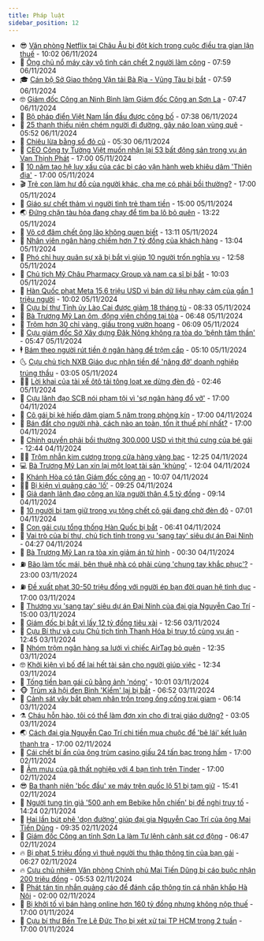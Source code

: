 ```yaml
---
title: Pháp luật
sidebar_position: 12
---
```


<!-- vnexpress-phap-luat:START -->
- 😎 [Văn phòng Netflix tại Châu Âu bị đột kích trong cuộc điều tra gian lận thuế](https://vnexpress.net/van-phong-netflix-tai-chau-au-bi-dot-kich-trong-cuoc-dieu-tra-gian-lan-thue-4812933.html) - 10:02 06/11/2024
- 🥰 [Ông chủ nổ máy cày vô tình cán chết 2 người làm công](https://vnexpress.net/ong-chu-no-may-cay-vo-tinh-can-chet-2-nguoi-lam-cong-4812820.html) - 07:59 06/11/2024
- 🎓 [Cán bộ Sở Giao thông Vận tải Bà Rịa - Vũng Tàu bị bắt](https://vnexpress.net/chuyen-an-dat-dai-ba-ria-vung-tau-4812852.html) - 07:59 06/11/2024
- 🤓 [Giám đốc Công an Ninh Bình làm Giám đốc Công an Sơn La](https://vnexpress.net/giam-doc-cong-an-ninh-binh-lam-giam-doc-cong-an-son-la-4812854.html) - 07:47 06/11/2024
- 🎊 [Bộ pháp điển Việt Nam lần đầu được công bố](https://vnexpress.net/bo-phap-dien-viet-nam-lan-dau-ra-mat-4812811.html) - 07:38 06/11/2024
- 🙉 [25 thanh thiếu niên chém người đi đường, gây náo loạn vùng quê](https://vnexpress.net/25-thanh-thieu-nien-chem-nguoi-di-duong-gay-nao-loan-vung-que-4812775.html) - 05:52 06/11/2024
- 🤡 [Chiêu lừa bằng sổ đỏ cũ](https://vnexpress.net/chieu-lua-bang-so-do-cu-4812744.html) - 05:30 06/11/2024
- 🗽 [CEO Công ty Tường Việt muốn nhận lại 53 bất động sản trong vụ án Vạn Thịnh Phát](https://vnexpress.net/ceo-cong-ty-tuong-viet-muon-nhan-lai-53-bat-dong-san-trong-vu-an-van-thinh-phat-4812540.html) - 17:00 05/11/2024
- 🌋 [10 năm tạo hệ lụy xấu của các bị cáo vận hành web khiêu dâm &#39;Thiên địa&#39;](https://vnexpress.net/10-nam-tao-he-luy-xau-cua-cac-bi-cao-van-hanh-web-khieu-dam-thien-dia-4812319.html) - 17:00 05/11/2024
- 🎬 [Trẻ con làm hư đồ của người khác, cha mẹ có phải bồi thường?](https://vnexpress.net/tre-con-lam-hu-do-cua-nguoi-khac-cha-me-co-phai-boi-thuong-4812181.html) - 17:00 05/11/2024
- 💯 [Giáo sư chết thảm vì người tình trẻ tham tiền](https://vnexpress.net/giao-su-chet-tham-vi-tinh-tre-tham-tien-4812513.html) - 15:00 05/11/2024
- 🌏 [Đứng chặn tàu hỏa đang chạy để tìm ba lô bỏ quên](https://vnexpress.net/dung-chan-tau-hoa-dang-chay-de-tim-balo-bo-quen-4812491.html) - 13:22 05/11/2024
- 🌊 [Vô cớ đâm chết ông lão không quen biết](https://vnexpress.net/vo-co-dam-chet-ong-lao-khong-quen-biet-4812529.html) - 13:11 05/11/2024
- 💂 [Nhân viên ngân hàng chiếm hơn 7 tỷ đồng của khách hàng](https://vnexpress.net/nhan-vien-ngan-hang-chiem-hon-7-ty-dong-cua-nhieu-khach-hang-4812508.html) - 13:04 05/11/2024
- 🎡 [Phó chỉ huy quân sự xã bị bắt vì giúp 10 người trốn nghĩa vụ](https://vnexpress.net/pho-chi-huy-quan-su-xa-bi-bat-vi-giup-10-nguoi-tron-nghia-vu-4812534.html) - 12:58 05/11/2024
- 🫶 [Chủ tịch Mỹ Châu Pharmacy Group và nam ca sĩ bị bắt](https://vnexpress.net/chu-tich-my-chau-pharmacy-group-va-nam-ca-si-bi-bat-4812486.html) - 10:03 05/11/2024
- 🐲 [Hàn Quốc phạt Meta 15,6 triệu USD vì bán dữ liệu nhạy cảm của gần 1 triệu người](https://vnexpress.net/han-quoc-phat-meta-15-6-trieu-usd-vi-ban-du-lieu-nhay-cam-cua-gan-1-trieu-nguoi-4812470.html) - 10:02 05/11/2024
- 🚀 [Cựu bí thư Tỉnh ủy Lào Cai được giảm 18 tháng tù](https://vnexpress.net/cuu-bi-thu-tinh-uy-lao-cai-duoc-giam-18-thang-tu-4812415.html) - 08:33 05/11/2024
- 🎊 [Bà Trương Mỹ Lan ôm, động viên chồng tại tòa](https://vnexpress.net/ba-truong-my-lan-om-dong-vien-chong-tai-toa-4812357.html) - 06:48 05/11/2024
- 🤗 [Trộm hơn 30 chỉ vàng, giấu trong vườn hoang](https://vnexpress.net/trom-hon-30-chi-vang-giau-trong-vuon-hoang-4812368.html) - 06:09 05/11/2024
- 🗽 [Cựu giám đốc Sở Xây dựng Đăk Nông không ra tòa do &#39;bệnh tâm thần&#39;](https://vnexpress.net/cuu-giam-doc-so-xay-dung-dak-nong-khong-ra-toa-do-benh-tam-than-4812339.html) - 05:47 05/11/2024
- 🕴 [Bám theo người rút tiền ở ngân hàng để trộm cắp](https://vnexpress.net/bam-theo-nguoi-rut-tien-o-ngan-hang-de-trom-cap-4812309.html) - 05:10 05/11/2024
- 🌜 [Cựu chủ tịch NXB Giáo dục nhận tiền để &#39;nâng đỡ&#39; doanh nghiệp trúng thầu](https://vnexpress.net/cuu-chu-tich-nxb-giao-duc-nhan-tien-de-nang-do-doanh-nghiep-trung-thau-4812228.html) - 03:05 05/11/2024
- 🧑‍🏫 [Lời khai của tài xế ôtô tải tông loạt xe dừng đèn đỏ](https://vnexpress.net/loi-khai-cua-tai-xe-oto-tai-tong-loat-xe-dung-den-do-4812216.html) - 02:46 05/11/2024
- 🦩 [Cựu lãnh đạo SCB nói phạm tội vì &#39;sợ ngân hàng đổ vỡ&#39;](https://vnexpress.net/cuu-lanh-dao-scb-noi-pham-toi-vi-so-ngan-hang-do-vo-4812111.html) - 17:00 04/11/2024
- 💼 [Cô gái bị kẻ hiếp dâm giam 5 năm trong phòng kín](https://vnexpress.net/5-nam-bi-ke-hiep-dam-giam-cam-trong-phong-kin-4812090.html) - 17:00 04/11/2024
- 💫 [Bán đất cho người nhà, cách nào an toàn, tốn ít thuế phí nhất?](https://vnexpress.net/ban-dat-cho-nguoi-nha-cach-nao-an-toan-ton-it-thue-phi-nhat-4811867.html) - 17:00 04/11/2024
- 🦅 [Chính quyền phải bồi thường 300.000 USD vì thịt thú cưng của bé gái](https://vnexpress.net/chinh-quyen-phai-boi-thuong-300-000-usd-vi-thit-thu-cung-cua-be-gai-4812017.html) - 12:44 04/11/2024
- 🧑‍💻 [Trộm nhẫn kim cương trong cửa hàng vàng bạc](https://vnexpress.net/trom-nhan-kim-cuong-trong-cua-hang-vang-bac-4812085.html) - 12:25 04/11/2024
- 💻 [Bà Trương Mỹ Lan xin lại một loạt tài sản &#39;khủng&#39;](https://vnexpress.net/ba-truong-my-lan-xin-lai-mot-loat-tai-san-khung-4812063.html) - 12:04 04/11/2024
- 🤠 [Khánh Hòa có tân Giám đốc công an](https://vnexpress.net/khanh-hoa-co-tan-giam-doc-cong-an-4812038.html) - 10:07 04/11/2024
- 🧑‍🏫 [Bị kiện vì quảng cáo &#39;lố&#39;](https://vnexpress.net/bi-kien-vi-quang-cao-lo-4811979.html) - 09:25 04/11/2024
- 🌈 [Giả danh lãnh đạo công an lừa người thân 4,5 tỷ đồng](https://vnexpress.net/gia-danh-lanh-dao-cong-an-lua-nguoi-than-4-5-ty-dong-4812003.html) - 09:14 04/11/2024
- 🌮 [10 người bị tạm giữ trong vụ tông chết cô gái đang chờ đèn đỏ](https://vnexpress.net/10-nguoi-bi-tam-giu-trong-vu-tong-chet-co-gai-dang-cho-den-do-4811908.html) - 07:01 04/11/2024
- 🐲 [Con gái cựu tổng thống Hàn Quốc bị bắt](https://vnexpress.net/con-gai-cuu-tong-thong-han-quoc-bi-bat-4811905.html) - 06:41 04/11/2024
- 🧰 [Vai trò của bí thư, chủ tịch tỉnh trong vụ &#39;sang tay&#39; siêu dự án Đại Ninh](https://vnexpress.net/vai-tro-cua-bi-thu-chu-tich-tinh-trong-vu-sang-tay-sieu-du-an-dai-ninh-4811708.html) - 04:27 04/11/2024
- 💄 [Bà Trương Mỹ Lan ra tòa xin giảm án tử hình](https://vnexpress.net/ba-truong-my-lan-ra-toa-xin-giam-an-tu-hinh-4811646.html) - 00:30 04/11/2024
- ⛽️ [Bão làm tốc mái, bên thuê nhà có phải cùng &#39;chung tay khắc phục&#39;?](https://vnexpress.net/bao-lam-toc-mai-ben-thue-nha-co-phai-cung-chung-tay-khac-phuc-4810978.html) - 23:00 03/11/2024
- ⛽️ [Đề xuất phạt 30-50 triệu đồng với người ép bạn đời quan hệ tình dục](https://vnexpress.net/de-xuat-phat-30-50-trieu-dong-voi-nguoi-ep-ban-doi-quan-he-tinh-duc-4811669.html) - 17:00 03/11/2024
- 💂 [Thương vụ &#39;sang tay&#39; siêu dự án Đại Ninh của đại gia Nguyễn Cao Trí](https://vnexpress.net/thuong-vu-sang-tay-sieu-du-an-dai-ninh-cua-dai-gia-nguyen-cao-tri-4811659.html) - 15:00 03/11/2024
- 🤔 [Giám đốc bị bắt vì lấy 12 tỷ đồng tiêu xài](https://vnexpress.net/giam-doc-bi-bat-vi-lay-12-ty-dong-tieu-xai-4811641.html) - 12:56 03/11/2024
- 🧐 [Cựu Bí thư và cựu Chủ tịch tỉnh Thanh Hóa bị truy tố cùng vụ án](https://vnexpress.net/cuu-bi-thu-va-cuu-chu-tich-tinh-thanh-hoa-bi-truy-to-cung-vu-an-4811642.html) - 12:45 03/11/2024
- 🎃 [Nhóm trộm ngân hàng sa lưới vì chiếc AirTag bỏ quên](https://vnexpress.net/nhom-trom-ngan-hang-sa-luoi-vi-chiec-airtag-bo-quen-4811637.html) - 12:35 03/11/2024
- 🤓 [Khởi kiện vì bố để lại hết tài sản cho người giúp việc](https://vnexpress.net/kien-vi-bo-de-lai-het-tai-san-cho-giup-viec-4811633.html) - 12:34 03/11/2024
- 💃 [Tống tiền bạn gái cũ bằng ảnh &#39;nóng&#39;](https://vnexpress.net/tong-tien-ban-gai-cu-bang-anh-nong-4811623.html) - 10:01 03/11/2024
- 🐵 [Trùm xã hội đen Bình &#39;Kiểm&#39; lại bị bắt](https://vnexpress.net/trum-xa-hoi-den-binh-kiem-lai-bi-bat-4811592.html) - 06:52 03/11/2024
- 🤖 [Cảnh sát vây bắt phạm nhân trốn trong ống cống trại giam](https://vnexpress.net/canh-sat-vay-bat-pham-nhan-tron-trong-ong-cong-trai-giam-4811588.html) - 06:14 03/11/2024
- ⚗️ [Cháu hỗn hào, tôi có thể làm đơn xin cho đi trại giáo dưỡng?](https://vnexpress.net/chau-hon-hao-toi-co-the-lam-don-xin-cho-di-trai-giao-duong-4811488.html) - 03:05 03/11/2024
- 🌏 [Cách đại gia Nguyễn Cao Trí chi tiền mua chuộc để &#39;bẻ lái&#39; kết luận thanh tra](https://vnexpress.net/cach-dai-gia-nguyen-cao-tri-chi-tien-mua-chuoc-de-be-lai-ket-luan-thanh-tra-4811486.html) - 17:00 02/11/2024
- 🦆 [Cái chết bí ẩn của ông trùm casino giấu 24 tấn bạc trong hầm](https://vnexpress.net/cai-chet-bi-an-cua-trum-casino-giau-bac-trong-ham-ngam-4811226.html) - 17:00 02/11/2024
- 🐎 [Âm mưu của gã thất nghiệp với 4 bạn tình trên Tinder](https://vnexpress.net/am-muu-cua-ga-trai-voi-ban-tinh-tren-tinder-4811119.html) - 17:00 02/11/2024
- 😎 [Ba thanh niên &#39;bốc đầu&#39; xe máy trên quốc lộ 51 bị tạm giữ](https://vnexpress.net/ba-thanh-nien-boc-dau-xe-may-tren-quoc-lo-51-bi-tam-giu-4811491.html) - 15:41 02/11/2024
- 💪 [Người tung tin giả &#39;500 anh em Bebike hỗn chiến&#39; bị đề nghị truy tố](https://vnexpress.net/nguoi-tung-tin-gia-500-anh-em-bebike-hon-chien-bi-de-nghi-truy-to-4811466.html) - 14:24 02/11/2024
- 🤡 [Hai lần bút phê &#39;dọn đường&#39; giúp đại gia Nguyễn Cao Trí của ông Mai Tiến Dũng](https://vnexpress.net/hai-lan-but-phe-don-duong-giup-dai-gia-nguyen-cao-tri-cua-ong-mai-tien-dung-4811431.html) - 09:35 02/11/2024
- 🌁 [Giám đốc Công an tỉnh Sơn La làm Tư lệnh cảnh sát cơ động](https://vnexpress.net/giam-doc-cong-an-tinh-son-la-lam-tu-lenh-canh-sat-co-dong-4811401.html) - 06:47 02/11/2024
- 🔥 [Bị phạt 5 triệu đồng vì thuê người thu thập thông tin của bạn gái](https://vnexpress.net/bi-phat-5-trieu-dong-vi-thue-nguoi-thu-thap-thong-tin-cua-ban-gai-4811357.html) - 06:27 02/11/2024
- 🔥 [Cựu chủ nhiệm Văn phòng Chính phủ Mai Tiến Dũng bị cáo buộc nhận 200 triệu đồng](https://vnexpress.net/cuu-chu-nhiem-van-phong-chinh-phu-mai-tien-dung-bi-de-nghi-truy-to-4811392.html) - 05:53 02/11/2024
- 👺 [Phát tán tin nhắn quảng cáo để đánh cắp thông tin cá nhân khắp Hà Nội](https://vnexpress.net/dung-tin-nhan-quang-cao-de-danh-cap-thong-tin-ca-nhan-khap-ha-noi-4811310.html) - 02:00 02/11/2024
- 🎊 [Bị khởi tố vì bán hàng online hơn 160 tỷ đồng nhưng không nộp thuế](https://vnexpress.net/bi-khoi-to-vi-ban-hang-online-hon-160-ty-dong-nhung-khong-nop-thue-4811252.html) - 17:00 01/11/2024
- 🎊 [Cựu bí thư Bến Tre Lê Đức Thọ bị xét xử tại TP HCM trong 2 tuần](https://vnexpress.net/cuu-bi-thu-ben-tre-le-duc-tho-bi-xet-xu-tai-tp-hcm-trong-2-tuan-4811243.html) - 17:00 01/11/2024<!-- vnexpress-phap-luat:END -->
